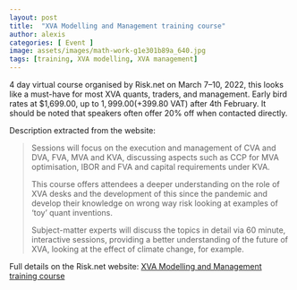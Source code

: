 ```yaml
---
layout: post
title:  "XVA Modelling and Management training course"
author: alexis
categories: [ Event ]
image: assets/images/math-work-g1e301b89a_640.jpg
tags: [training, XVA modelling, XVA management]
---
```

4 day virtual course organised by Risk.net on March 7–10, 2022, this looks like a must-have for most XVA quants, traders, and management. Early bird rates at $1,699.00, up to $1,999.00 (+$399.80 VAT) after 4th February. It should be noted that speakers often offer 20% off when contacted directly.

Description extracted from the website:
> Sessions will focus on the execution and management of CVA and DVA, FVA, MVA and KVA, discussing aspects such as CCP for MVA optimisation, IBOR and FVA and capital requirements under KVA. 
>
> This course offers attendees a deeper understanding on the role of XVA desks and the development of this since the pandemic and develop their knowledge on wrong way risk looking at examples of ‘toy’ quant inventions.
>
> Subject-matter experts will discuss the topics in detail via 60 minute, interactive sessions, providing a better understanding of the future of XVA, looking at the effect of climate change, for example. 

Full details on the Risk.net website: [XVA Modelling and Management training course](https://training.risk.net/xva)
